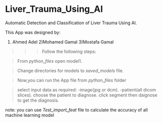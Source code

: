 # Liver_Trauma_Using_AI
Automatic Detection and Classification of Liver Trauma Using AI.

This App was designed by:
1) Ahmed Adel 
2)Mohamed Gamal
3)Mostafa Gamal


>>>Follow the following steps:

>From *python_files* open model1.

>Change directories for models to *saved_models* file.
 
>Now,you can run the App file from *python_files* folder

>select input data as required: 
                      -image(jpg or dcm). 
                      -patient(all dicom slices).
>choose the patient to diagnose. 
>click segment then daignose to get the diagnosis. 


note: you can use *Test_import_feat* file to calculate the accuracy of all machine learning model
